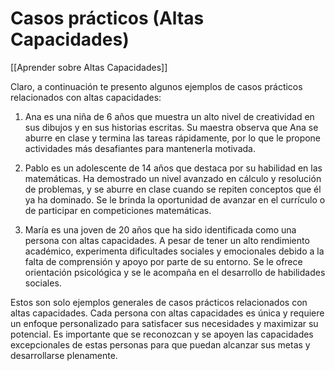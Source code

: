 # Casos prácticos (Altas Capacidades)

[[Aprender sobre Altas Capacidades]]

Claro, a continuación te presento algunos ejemplos de casos prácticos relacionados con altas capacidades:

1. Ana es una niña de 6 años que muestra un alto nivel de creatividad en sus dibujos y en sus historias escritas. Su maestra observa que Ana se aburre en clase y termina las tareas rápidamente, por lo que le propone actividades más desafiantes para mantenerla motivada.

2. Pablo es un adolescente de 14 años que destaca por su habilidad en las matemáticas. Ha demostrado un nivel avanzado en cálculo y resolución de problemas, y se aburre en clase cuando se repiten conceptos que él ya ha dominado. Se le brinda la oportunidad de avanzar en el currículo o de participar en competiciones matemáticas.

3. María es una joven de 20 años que ha sido identificada como una persona con altas capacidades. A pesar de tener un alto rendimiento académico, experimenta dificultades sociales y emocionales debido a la falta de comprensión y apoyo por parte de su entorno. Se le ofrece orientación psicológica y se le acompaña en el desarrollo de habilidades sociales.

Estos son solo ejemplos generales de casos prácticos relacionados con altas capacidades. Cada persona con altas capacidades es única y requiere un enfoque personalizado para satisfacer sus necesidades y maximizar su potencial. Es importante que se reconozcan y se apoyen las capacidades excepcionales de estas personas para que puedan alcanzar sus metas y desarrollarse plenamente.
